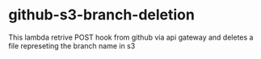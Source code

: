 # github-s3-branch-deletion

This lambda retrive POST hook from github via api gateway and deletes a file represeting the branch name in s3
